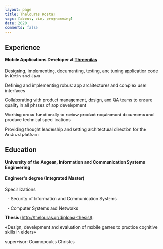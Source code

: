 ```yaml
---
layout: page
title: Thelouras Kostas
tags: [about, bio, programming]
date: 2020
comments: false
---
```

    

## Experience
#### Mobile Applications Developer at [Threenitas](https://threenitas.com)

  Designing, implementing, documenting, testing, and tuning application code in Kotlin and Java

  Defining and implementing robust app architectures and complex user interfaces

  Collaborating with product management, design, and QA teams to ensure quality in all phases of app development

  Working cross-functionally to review product requirement documents and produce technical specifications

  Providing thought leadership and setting architectural direction for the Android platform




## Education

#### University of the Aegean, Information and Communication Systems Engineering

#### Engineer's degree (Integrated Master)


Specializations:

&nbsp;&nbsp;- Security of Information and Communication Systems

&nbsp;&nbsp;- Computer Systems and Networks


**Thesis** [(http://thelouras.gr/diploma-thesis/)](http://thelouras.gr/diploma-thesis/):

«Design, development and evaluation of mobile games to practice cognitive skills in elders»

supervisor: Goumopoulos Christos
